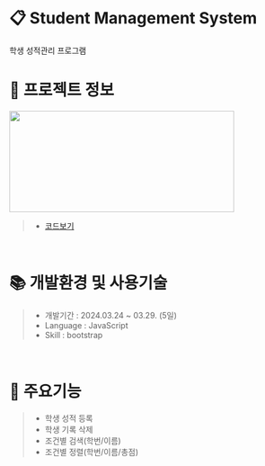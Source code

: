 # 📋 Student Management System
학생 성적관리 프로그램 
</br>

 # 📃 프로젝트 정보

<img src="https://github.com/beetnalhee/Student_Management_System/assets/151362604/155dd4ed-0a9f-48e6-8d23-1920108cebce" width="400" height="180"/></br>

> * [코드보기](https://github.com/beetnalhee/Student_Management_System/blob/main/project_sms/js/app.js)
</br>


# 📚 개발환경 및 사용기술
>  * 개발기간 : 2024.03.24 ~ 03.29. (5일)
>  * Language : JavaScript
>  * Skill : bootstrap

<br />

# 🔑 주요기능

> * 학생 성적 등록
> * 학생 기록 삭제
> * 조건별 검색(학번/이름)
> * 조건별 정렬(학번/이름/총점)


</br>


